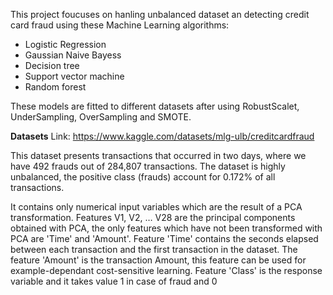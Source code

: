 This project foucuses on hanling unbalanced dataset an detecting credit card fraud using these Machine Learning algorithms:
- Logistic Regression
- Gaussian Naive Bayess
- Decision tree
- Support vector machine
- Random forest

These models are fitted to different datasets after using RobustScalet, UnderSampling, OverSampling and SMOTE.

**Datasets**
Link: https://www.kaggle.com/datasets/mlg-ulb/creditcardfraud

This dataset presents transactions that occurred in two days, where we have 492 frauds out of 284,807 transactions. The dataset is highly unbalanced, the positive class (frauds) account for 0.172% of all transactions.

It contains only numerical input variables which are the result of a PCA transformation. Features V1, V2, … V28 are the principal components obtained with PCA, the only features which have not been transformed with PCA are 'Time' and 'Amount'. Feature 'Time' contains the seconds elapsed between each transaction and the first transaction in the dataset. The feature 'Amount' is the transaction Amount, this feature can be used for example-dependant cost-sensitive learning. Feature 'Class' is the response variable and it takes value 1 in case of fraud and 0 
